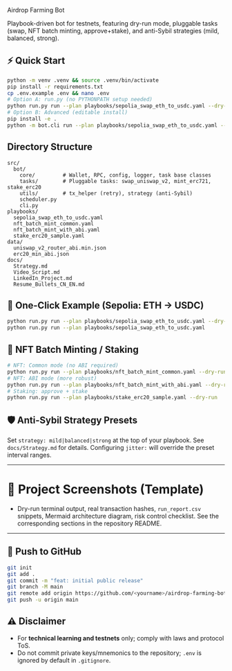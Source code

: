 Airdrop Farming Bot

Playbook-driven bot for testnets, featuring dry-run mode, pluggable tasks (swap, NFT batch minting, approve+stake), and anti-Sybil strategies (mild, balanced, strong).

## ⚡ Quick Start

```bash
python -m venv .venv && source .venv/bin/activate
pip install -r requirements.txt
cp .env.example .env && nano .env
# Option A: run.py (no PYTHONPATH setup needed)
python run.py run --plan playbooks/sepolia_swap_eth_to_usdc.yaml --dry-run
# Option B: Advanced (editable install)
pip install -e .
python -m bot.cli run --plan playbooks/sepolia_swap_eth_to_usdc.yaml --dry-run
```

## Directory Structure
```
src/
  bot/
    core/         # Wallet, RPC, config, logger, task base classes
    tasks/        # Pluggable tasks: swap_uniswap_v2, mint_erc721, stake_erc20
    utils/        # tx_helper (retry), strategy (anti-Sybil)
    scheduler.py
    cli.py
playbooks/
  sepolia_swap_eth_to_usdc.yaml
  nft_batch_mint_common.yaml
  nft_batch_mint_with_abi.yaml
  stake_erc20_sample.yaml
data/
  uniswap_v2_router_abi.min.json
  erc20_min_abi.json
docs/
  Strategy.md
  Video_Script.md
  LinkedIn_Project.md
  Resume_Bullets_CN_EN.md
```

## 🧪 One-Click Example (Sepolia: ETH → USDC)
```bash
python run.py run --plan playbooks/sepolia_swap_eth_to_usdc.yaml --dry-run
python run.py run --plan playbooks/sepolia_swap_eth_to_usdc.yaml
```

## 🧰 NFT Batch Minting / Staking
```bash
# NFT: Common mode (no ABI required)
python run.py run --plan playbooks/nft_batch_mint_common.yaml --dry-run
# NFT: ABI mode (more robust)
python run.py run --plan playbooks/nft_batch_mint_with_abi.yaml --dry-run
# Staking: approve + stake
python run.py run --plan playbooks/stake_erc20_sample.yaml --dry-run
```

## 🛡️ Anti-Sybil Strategy Presets
Set `strategy: mild|balanced|strong` at the top of your playbook. See `docs/Strategy.md` for details. Configuring `jitter:` will override the preset interval ranges.

---

# 📸 Project Screenshots (Template)
- Dry-run terminal output, real transaction hashes, `run_report.csv` snippets, Mermaid architecture diagram, risk control checklist. See the corresponding sections in the repository README.

---

## 🧭 Push to GitHub
```bash
git init
git add .
git commit -m "feat: initial public release"
git branch -M main
git remote add origin https://github.com/<yourname>/airdrop-farming-bot.git
git push -u origin main
```

## ⚠️ Disclaimer
- For **technical learning and testnets** only; comply with laws and protocol ToS.
- Do not commit private keys/mnemonics to the repository; `.env` is ignored by default in `.gitignore`.
